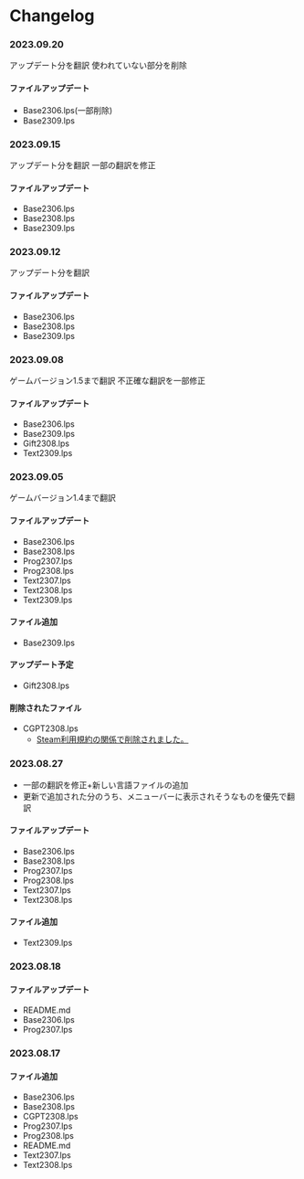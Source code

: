 # Changelog


### 2023.09.20
アップデート分を翻訳
使われていない部分を削除
#### ファイルアップデート
- Base2306.lps(一部削除)
- Base2309.lps

### 2023.09.15
アップデート分を翻訳
一部の翻訳を修正
#### ファイルアップデート
- Base2306.lps
- Base2308.lps
- Base2309.lps
  
### 2023.09.12
アップデート分を翻訳
#### ファイルアップデート
- Base2306.lps
- Base2308.lps
- Base2309.lps
  
### 2023.09.08
ゲームバージョン1.5まで翻訳
不正確な翻訳を一部修正
#### ファイルアップデート
- Base2306.lps
- Base2309.lps
- Gift2308.lps
- Text2309.lps
  
  
### 2023.09.05
ゲームバージョン1.4まで翻訳
#### ファイルアップデート
- Base2306.lps
- Base2308.lps
- Prog2307.lps
- Prog2308.lps
- Text2307.lps
- Text2308.lps
- Text2309.lps
#### ファイル追加
- Base2309.lps
#### アップデート予定
- Gift2308.lps
#### 削除されたファイル
- CGPT2308.lps  
  - [Steam利用規約の関係で削除されました。](https://store.steampowered.com/news/app/1920960/view/3681184176495945968)

### 2023.08.27
- 一部の翻訳を修正+新しい言語ファイルの追加
- 更新で追加された分のうち、メニューバーに表示されそうなものを優先で翻訳
#### ファイルアップデート
- Base2306.lps
- Base2308.lps
- Prog2307.lps
- Prog2308.lps
- Text2307.lps
- Text2308.lps
#### ファイル追加
- Text2309.lps


### 2023.08.18
#### ファイルアップデート
- README.md
- Base2306.lps
- Prog2307.lps



### 2023.08.17

#### ファイル追加
- Base2306.lps
- Base2308.lps
- CGPT2308.lps
- Prog2307.lps
- Prog2308.lps
- README.md
- Text2307.lps
- Text2308.lps
